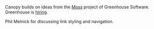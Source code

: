Canopy builds on ideas from the [Moss](https://github.com/grnhse/moss#deploying-with-github-pages-and-travis) project of Greenhouse Software. Greenhouse is [hiring](http://greenhouse.io/careers).

Phil Melnick for discussing link styling and navigation.
